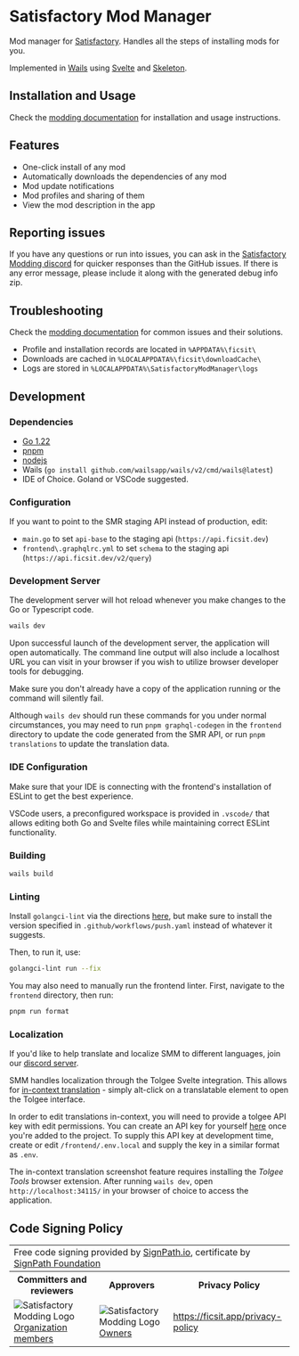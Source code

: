 # Satisfactory Mod Manager 

Mod manager for [Satisfactory](https://www.satisfactorygame.com/).
Handles all the steps of installing mods for you.

Implemented in [Wails](https://wails.io/) using [Svelte](https://svelte.dev/) and [Skeleton](https://www.skeleton.dev/).

## Installation and Usage

Check the [modding documentation](https://docs.ficsit.app/satisfactory-modding/latest/index.html#_for_users)
for installation and usage instructions.

## Features

* One-click install of any mod
* Automatically downloads the dependencies of any mod
* Mod update notifications
* Mod profiles and sharing of them
* View the mod description in the app

## Reporting issues

If you have any questions or run into issues, you can ask in the
[Satisfactory Modding discord](https://discord.gg/TShj39G)
for quicker responses than the GitHub issues.
If there is any error message, please include it along with the generated debug info zip.

## Troubleshooting

Check the [modding documentation](https://docs.ficsit.app/satisfactory-modding/latest/ForUsers/SatisfactoryModManager.html)
for common issues and their solutions.

* Profile and installation records are located in `%APPDATA%\ficsit\`
* Downloads are cached in `%LOCALAPPDATA%\ficsit\downloadCache\`
* Logs are stored in `%LOCALAPPDATA%\SatisfactoryModManager\logs`

## Development

### Dependencies

* [Go 1.22](https://go.dev/doc/install)
* [pnpm](https://pnpm.io/installation)
* [nodejs](https://nodejs.org/en/download/)
* Wails (`go install github.com/wailsapp/wails/v2/cmd/wails@latest`)
* IDE of Choice. Goland or VSCode suggested.

### Configuration

If you want to point to the SMR staging API instead of production, edit:

* `main.go` to set `api-base` to the staging api (`https://api.ficsit.dev`)
* `frontend\.graphqlrc.yml` to set `schema` to the staging api (`https://api.ficsit.dev/v2/query`)

### Development Server

The development server will hot reload whenever you make changes to the Go or Typescript code.

```bash
wails dev
```

Upon successful launch of the development server, the application will open automatically.
The command line output will also include a localhost URL you can visit in your browser if you wish to utilize browser developer tools for debugging.

Make sure you don't already have a copy of the application running or the command will silently fail.

Although `wails dev` should run these commands for you under normal circumstances,
you may need to run `pnpm graphql-codegen` in the `frontend` directory to update the code generated from the SMR API,
or run `pnpm translations` to update the translation data.

### IDE Configuration

Make sure that your IDE is connecting with the frontend's installation of ESLint to get the best experience.

VSCode users, a preconfigured workspace is provided in `.vscode/`
that allows editing both Go and Svelte files
while maintaining correct ESLint functionality.

### Building

```bash
wails build
```

### Linting

Install `golangci-lint` via the directions [here](https://golangci-lint.run/usage/install/#local-installation),
but make sure to install the version specified in `.github/workflows/push.yaml` instead of whatever it suggests.

Then, to run it, use:

```bash
golangci-lint run --fix
```

You may also need to manually run the frontend linter. First, navigate to the `frontend` directory, then run:

```bash
pnpm run format
```

### Localization

If you'd like to help translate and localize SMM to different languages, join our [discord server](https://discord.ficsit.app/).

SMM handles localization through the Tolgee Svelte integration.
This allows for [in-context translation](https://tolgee.io/js-sdk/) - simply alt-click on a translatable element to open the Tolgee interface.

In order to edit translations in-context, you will need to provide a tolgee API key with edit permissions.
You can create an API key for yourself [here](https://translate.ficsit.app/projects/4/integrate) once you're added to the project.
To supply this API key at development time, create or edit `/frontend/.env.local` and supply the key in a similar format as `.env`.

The in-context translation screenshot feature requires installing the _Tolgee Tools_ browser extension.
After running `wails dev`, open `http://localhost:34115/` in your browser of choice to access the application.

## Code Signing Policy

<!-- markdownlint-disable -->
<table>
  <tr>
    <td colspan=3>
      Free code signing provided by <a href="https://about.signpath.io/">SignPath.io</a>, certificate by <a href="https://signpath.org/">SignPath Foundation</a>
    </td>
  </tr>
  <tr>
    <th>
      Committers and reviewers
    </th>
    <th>
      Approvers
    </th>
    <th>
      Privacy Policy
    </th>
  </tr>
  <tr>
    <td>
      <img src="https://github.com/satisfactorymodding.png?size=24" alt="Satisfactory Modding Logo" align="center" /><a href="https://github.com/orgs/satisfactorymodding/teams/members">Organization members</a>
    </td>
    <td>
      <img src="https://github.com/satisfactorymodding.png?size=24" alt="Satisfactory Modding Logo" align="center" /><a href="https://github.com/orgs/satisfactorymodding/people?query=role%3Aowner">Owners</a>
    </td>
    <td>
      <a href="https://ficsit.app/privacy-policy">https://ficsit.app/privacy-policy</a>
    </td>
  </tr>
</table>
<!-- markdownlint-enable -->
